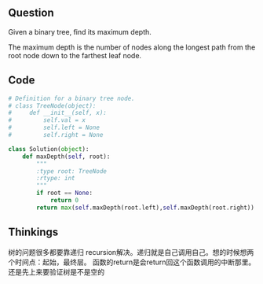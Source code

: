 ## Question 
Given a binary tree, find its maximum depth.

The maximum depth is the number of nodes along the longest path from the root node down to the farthest leaf node.

## Code
```python
# Definition for a binary tree node.
# class TreeNode(object):
#     def __init__(self, x):
#         self.val = x
#         self.left = None
#         self.right = None

class Solution(object):
    def maxDepth(self, root):
        """
        :type root: TreeNode
        :rtype: int
        """
        if root == None:
            return 0
        return max(self.maxDepth(root.left),self.maxDepth(root.right)) + 1
```

## Thinkings
树的问题很多都要靠递归 recursion解决。递归就是自己调用自己。想的时候想两个时间点：起始，最终层。
函数的return是会return回这个函数调用的中断那里。
还是先上来要验证树是不是空的
